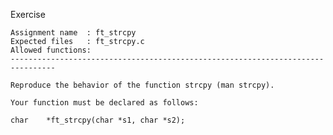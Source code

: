 Exercise

    Assignment name  : ft_strcpy
    Expected files   : ft_strcpy.c
    Allowed functions:
    --------------------------------------------------------------------------------
    
    Reproduce the behavior of the function strcpy (man strcpy).
    
    Your function must be declared as follows:
    
    char    *ft_strcpy(char *s1, char *s2);
